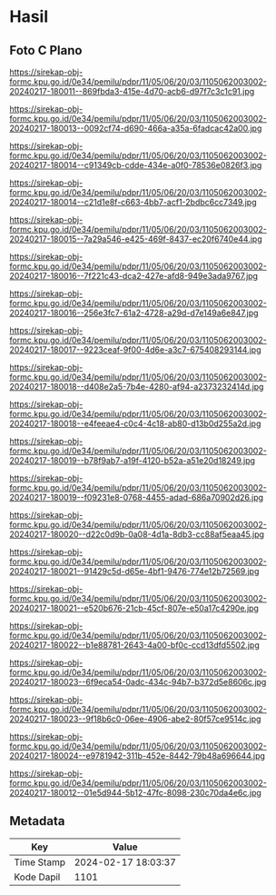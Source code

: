 # Hasil

## Foto C Plano

https://sirekap-obj-formc.kpu.go.id/0e34/pemilu/pdpr/11/05/06/20/03/1105062003002-20240217-180011--869fbda3-415e-4d70-acb6-d97f7c3c1c91.jpg

https://sirekap-obj-formc.kpu.go.id/0e34/pemilu/pdpr/11/05/06/20/03/1105062003002-20240217-180013--0092cf74-d690-466a-a35a-6fadcac42a00.jpg

https://sirekap-obj-formc.kpu.go.id/0e34/pemilu/pdpr/11/05/06/20/03/1105062003002-20240217-180014--c91349cb-cdde-434e-a0f0-78536e0826f3.jpg

https://sirekap-obj-formc.kpu.go.id/0e34/pemilu/pdpr/11/05/06/20/03/1105062003002-20240217-180014--c21d1e8f-c663-4bb7-acf1-2bdbc6cc7349.jpg

https://sirekap-obj-formc.kpu.go.id/0e34/pemilu/pdpr/11/05/06/20/03/1105062003002-20240217-180015--7a29a546-e425-469f-8437-ec20f6740e44.jpg

https://sirekap-obj-formc.kpu.go.id/0e34/pemilu/pdpr/11/05/06/20/03/1105062003002-20240217-180016--7f221c43-dca2-427e-afd8-949e3ada9767.jpg

https://sirekap-obj-formc.kpu.go.id/0e34/pemilu/pdpr/11/05/06/20/03/1105062003002-20240217-180016--256e3fc7-61a2-4728-a29d-d7e149a6e847.jpg

https://sirekap-obj-formc.kpu.go.id/0e34/pemilu/pdpr/11/05/06/20/03/1105062003002-20240217-180017--9223ceaf-9f00-4d6e-a3c7-675408293144.jpg

https://sirekap-obj-formc.kpu.go.id/0e34/pemilu/pdpr/11/05/06/20/03/1105062003002-20240217-180018--d408e2a5-7b4e-4280-af94-a2373232414d.jpg

https://sirekap-obj-formc.kpu.go.id/0e34/pemilu/pdpr/11/05/06/20/03/1105062003002-20240217-180018--e4feeae4-c0c4-4c18-ab80-d13b0d255a2d.jpg

https://sirekap-obj-formc.kpu.go.id/0e34/pemilu/pdpr/11/05/06/20/03/1105062003002-20240217-180019--b78f9ab7-a19f-4120-b52a-a51e20d18249.jpg

https://sirekap-obj-formc.kpu.go.id/0e34/pemilu/pdpr/11/05/06/20/03/1105062003002-20240217-180019--f09231e8-0768-4455-adad-686a70902d26.jpg

https://sirekap-obj-formc.kpu.go.id/0e34/pemilu/pdpr/11/05/06/20/03/1105062003002-20240217-180020--d22c0d9b-0a08-4d1a-8db3-cc88af5eaa45.jpg

https://sirekap-obj-formc.kpu.go.id/0e34/pemilu/pdpr/11/05/06/20/03/1105062003002-20240217-180021--91429c5d-d65e-4bf1-9476-774e12b72569.jpg

https://sirekap-obj-formc.kpu.go.id/0e34/pemilu/pdpr/11/05/06/20/03/1105062003002-20240217-180021--e520b676-21cb-45cf-807e-e50a17c4290e.jpg

https://sirekap-obj-formc.kpu.go.id/0e34/pemilu/pdpr/11/05/06/20/03/1105062003002-20240217-180022--b1e88781-2643-4a00-bf0c-ccd13dfd5502.jpg

https://sirekap-obj-formc.kpu.go.id/0e34/pemilu/pdpr/11/05/06/20/03/1105062003002-20240217-180023--6f9eca54-0adc-434c-94b7-b372d5e8606c.jpg

https://sirekap-obj-formc.kpu.go.id/0e34/pemilu/pdpr/11/05/06/20/03/1105062003002-20240217-180023--9f18b6c0-06ee-4906-abe2-80f57ce9514c.jpg

https://sirekap-obj-formc.kpu.go.id/0e34/pemilu/pdpr/11/05/06/20/03/1105062003002-20240217-180024--e9781942-311b-452e-8442-79b48a696644.jpg

https://sirekap-obj-formc.kpu.go.id/0e34/pemilu/pdpr/11/05/06/20/03/1105062003002-20240217-180012--01e5d944-5b12-47fc-8098-230c70da4e6c.jpg


## Metadata

| Key        | Value               |
| ---------- | ------------------- |
| Time Stamp | 2024-02-17 18:03:37 |
| Kode Dapil | 1101                |



